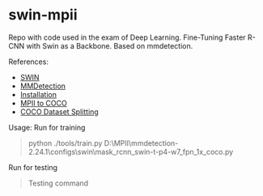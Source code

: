 # swin-mpii
Repo with code used in the exam of Deep Learning. Fine-Tuning Faster R-CNN with Swin as a Backbone. Based on mmdetection.

References:
  - [SWIN](https://github.com/SwinTransformer/Swin-Transformer-Object-Detection)
  - [MMDetection](https://github.com/open-mmlab/mmdetection)
  - [Installation](https://mmdetection.readthedocs.io/en/v2.11.0/get_started.html#a-from-scratch-setup-script)
  - [MPII to COCO](https://github.com/mks0601/TF-SimpleHumanPose/blob/master/tool/mpii2coco.py)
  - [COCO Dataset Splitting](https://github.com/akarazniewicz/cocosplit)
  
 Usage:
 Run for training
 >python ./tools/train.py D:\\MPII\\mmdetection-2.24.1\\configs\\swin\mask_rcnn_swin-t-p4-w7_fpn_1x_coco.py
 
 Run for testing
 > Testing command
 
